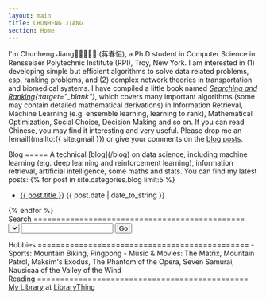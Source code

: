 ```yaml
---
layout: main
title: CHUNHENG JIANG
section: Home
---
```


<!--
<img class='inset right' src='/images/seal.png' title='Chunheng Jiang' width='50px' />
-->

I'm Chunheng Jiang (蔣春恒), a Ph.D student in Computer Science in Rensselaer Polytechnic Institute (RPI), Troy, New York. I am interested in (1) developing simple but efficient algorithms to solve data related problems, esp. ranking problems, and (2) complex network theories in transportation and biomedical systems. I have compiled a little book named <i>[Searching and Ranking](/blog/book){:target="_blank"}</i>, which covers many important algorithms (some may contain detailed mathematical derivations) in Information Retrieval, Machine Learning (e.g. ensemble learning, learning to rank), Mathematical Optimization, Social Choice, Decision Making and so on. If you can read Chinese, you may find it interesting and very useful. Please drop me an [email](mailto:{{ site.gmail }}) or give your comments on the [blog posts](/blog).

<div class="section" markdown="1">
Blog
=====
A technical [blog](/blog) on data science, including machine learning (e.g. deep learning and reinforcement learning), information retrieval, artificial intelligence, some maths and stats. You can find my latest posts:
{% for post in site.categories.blog limit:5 %}
<ul class="compact recent">
<li>
	<a href="{{ post.url }}" title="{{ post.excerpt }}">{{ post.title }}</a>
	<span class="date">{{ post.date | date_to_string }}</span> 
</li>
</ul>
{% endfor %}
</div>

<div class="section" markdown="1">
Search
==============================================
<form name="search">
    <select name="engine" style="background-color: #F5F5F5;"></select>
    <input type="text" name="query" onkeypress="return checkKey()"/>
    <input type="button" value="Go" onClick="return startSearch()"/>
</form>
</div>

<div class="section" markdown="1">
Hobbies
==============================================
- Sports: Mountain Biking, Pingpong
- Music & Movies: The Matrix, Mountain Patrol, Maksim's Exodus, The Phantom of the Opera, Seven Samurai, Nausicaa of the Valley of the Wind
</div>

<div class="section" markdown="1">
Reading
==============================================
<div id="wfaee986d526659387425ea3c62ae4bd1"></div><script type="text/javascript" charset="UTF-8" src="https://www.librarything.com/widget_get.php?userid=horsehour&theID=wfaee986d526659387425ea3c62ae4bd1"></script><noscript><a href="http://www.librarything.com/profile/horsehour">My Library</a> at <a href="http://www.librarything.com">LibraryThing</a></noscript>
</div>

